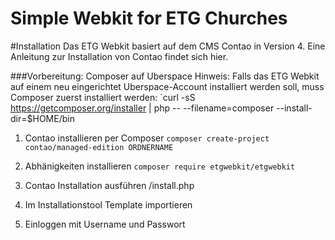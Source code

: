 # Simple Webkit for ETG Churches

#Installation
Das ETG Webkit basiert auf dem CMS Contao in Version 4. Eine Anleitung zur Installation von Contao findet sich hier.

###Vorbereitung: Composer auf Uberspace
Hinweis: Falls das ETG Webkit auf einem neu eingerichtet Uberspace-Account installiert werden soll, muss Composer zuerst installiert werden:
`curl -sS https://getcomposer.org/installer | php -- --filename=composer --install-dir=$HOME/bin


1. Contao installieren per Composer
`composer create-project contao/managed-edition ORDNERNAME`

2. Abhänigkeiten installieren
`composer require etgwebkit/etgwebkit`

3. Contao Installation ausführen
/install.php

4. Im Installationstool Template importieren

5. Einloggen mit Username und Passwort